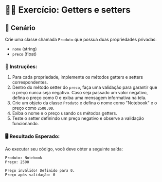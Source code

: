 # 🧑‍💻 Exercício:  Getters e setters

## 🚀 Cenário
Crie uma classe chamada `Produto` que possua duas propriedades privadas:

- `nome` (string)
- `preco` (float)

### 📌 **Instruções:**

1. Para cada propriedade, implemente os métodos getters e setters correspondentes.
2. Dentro do método setter do `preco`, faça uma validação para garantir que o preço nunca seja negativo. Caso seja passado um valor negativo, defina o preço como 0 e exiba uma mensagem informativa na tela.
3. Crie um objeto da classe `Produto` e defina o nome como "Notebook" e o preço como `2500.00`.
4. Exiba o nome e o preço usando os métodos getters.
5. Teste o setter definindo um preço negativo e observe a validação funcionando.

### 🖥️ **Resultado Esperado:**

Ao executar seu código, você deve obter a seguinte saída:

```
Produto: Notebook
Preço: 2500

Preço inválido! Definido para 0.
Preço após validação: 0

```